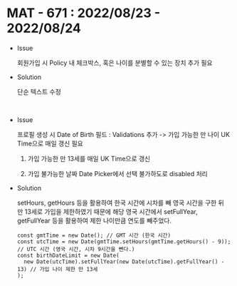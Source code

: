 # MAT - 671 : 2022/08/23 - 2022/08/24

- Issue

  회원가입 시 Policy 내 체크박스, 혹은 나이를 분별할 수 있는 장치 추가 필요

- Solution

  단순 텍스트 수정

<br>

- Issue

  프로필 생성 시 Date of Birth 필드 : Validations 추가 -> 가입 가능한 만 나이 UK Time으로 매일 갱신 필요

  1. 가입 가능한 만 13세를 매일 UK Time으로 갱신

  2. 가입 불가능한 날짜 Date Picker에서 선택 불가하도로 disabled 처리

- Solution

  setHours, getHours 등을 활용하여 한국 시간에 시차를 빼 영국 시간을 구한 뒤 만 13세로 가입을 제한하였기 때문에
  해당 영국 시간에서 setFullYear, getFullYear 등을 활용하여 제한 나이만큼 연도를 빼주었다.

  ```tsx
  const gmtTime = new Date(); // GMT 시간 (한국 시간)
  const utcTime = new Date(gmtTime.setHours(gmtTime.getHours() - 9)); // UTC 시간 (영국 시간, 시차 9시간을 뺀다.)
  const birthDateLimit = new Date(
    new Date(utcTime).setFullYear(new Date(utcTime).getFullYear() - 13) // 가입 나이 제한 만 13세
  );
  ```
